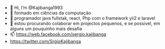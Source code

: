 - 👋 Hi, I’m @Kajibanga1993
- 👀 formado em ciências da computação
- 🌱 programador java fullstak, react, Php com o framework yii2 e  laravel
- 💞️ estou procurando colaborar em projectos pequenos, e se possivel, em alguns um pouquinho mais desafia
- 📫 https://web.facebook.com/sergio.kajibanga
- https://twitter.com/SrgioKajibanga
